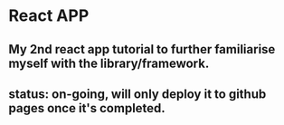 # React APP

## My 2nd react app tutorial to further familiarise myself with the library/framework.

## status: on-going, will only deploy it to github pages once it's completed.
